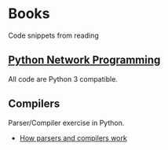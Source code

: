 Books
=====

Code snippets from reading

[Python Network Programming](http://www.amazon.com/Foundations-Python-Network-Programming-Goerzen/dp/1590593715)
-----
All code are Python 3 compatible. 

Compilers
-----
Parser/Compiler exercise in Python.

* [How parsers and compilers work](http://parsingintro.sourceforge.net)
